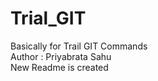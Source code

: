 # Trial_GIT
Basically for Trail GIT Commands <br>
Author : Priyabrata Sahu <br>
New Readme is created